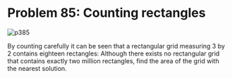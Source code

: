 # Problem 85: Counting rectangles

![p385](img/085.gif)

By counting carefully it can be seen that a rectangular grid measuring 3
by 2 contains eighteen rectangles: Although there exists no rectangular
grid that contains exactly two million rectangles, find the area of the
grid with the nearest solution.